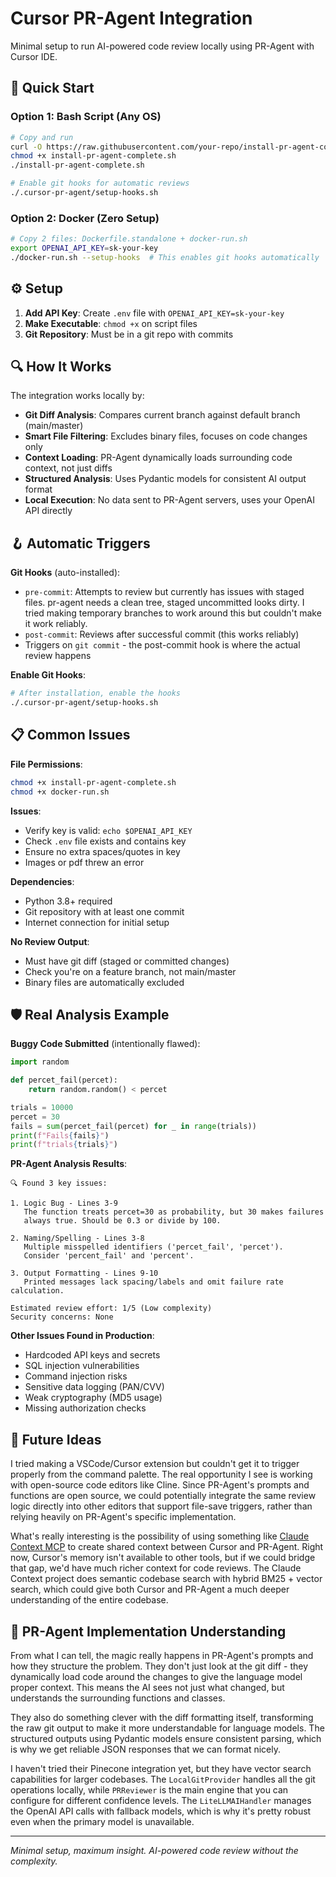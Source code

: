 # Cursor PR-Agent Integration

Minimal setup to run AI-powered code review locally using PR-Agent with Cursor IDE.

## 🚀 Quick Start

### Option 1: Bash Script (Any OS)
```bash
# Copy and run
curl -O https://raw.githubusercontent.com/your-repo/install-pr-agent-complete.sh
chmod +x install-pr-agent-complete.sh
./install-pr-agent-complete.sh

# Enable git hooks for automatic reviews
./.cursor-pr-agent/setup-hooks.sh
```

### Option 2: Docker (Zero Setup)
```bash
# Copy 2 files: Dockerfile.standalone + docker-run.sh
export OPENAI_API_KEY=sk-your-key
./docker-run.sh --setup-hooks  # This enables git hooks automatically
```

## ⚙️ Setup

1. **Add API Key**: Create `.env` file with `OPENAI_API_KEY=sk-your-key`
2. **Make Executable**: `chmod +x` on script files
3. **Git Repository**: Must be in a git repo with commits

## 🔍 How It Works

The integration works locally by:
- **Git Diff Analysis**: Compares current branch against default branch (main/master)
- **Smart File Filtering**: Excludes binary files, focuses on code changes only
- **Context Loading**: PR-Agent dynamically loads surrounding code context, not just diffs
- **Structured Analysis**: Uses Pydantic models for consistent AI output format
- **Local Execution**: No data sent to PR-Agent servers, uses your OpenAI API directly

## 🪝 Automatic Triggers

**Git Hooks** (auto-installed):
- `pre-commit`: Attempts to review but currently has issues with staged files. pr-agent needs a clean tree, staged uncommitted looks dirty. I tried making temporary branches to work around this but couldn't make it work reliably.
- `post-commit`: Reviews after successful commit (this works reliably)
- Triggers on `git commit` - the post-commit hook is where the actual review happens

**Enable Git Hooks**:
```bash
# After installation, enable the hooks
./.cursor-pr-agent/setup-hooks.sh
```

## 📋 Common Issues

**File Permissions**: 
```bash
chmod +x install-pr-agent-complete.sh
chmod +x docker-run.sh
```

**Issues**:
- Verify key is valid: `echo $OPENAI_API_KEY`
- Check `.env` file exists and contains key
- Ensure no extra spaces/quotes in key
- Images or pdf threw an error

**Dependencies**:
- Python 3.8+ required
- Git repository with at least one commit
- Internet connection for initial setup

**No Review Output**:
- Must have git diff (staged or committed changes)
- Check you're on a feature branch, not main/master
- Binary files are automatically excluded

## 🛡️ Real Analysis Example

**Buggy Code Submitted** (intentionally flawed):
```python
import random

def percet_fail(percet):
    return random.random() < percet

trials = 10000
percet = 30
fails = sum(percet_fail(percet) for _ in range(trials))
print(f"Fails{fails}")
print(f"trials{trials}")
```

**PR-Agent Analysis Results**:
```
🔍 Found 3 key issues:

1. Logic Bug - Lines 3-9
   The function treats percet=30 as probability, but 30 makes failures 
   always true. Should be 0.3 or divide by 100.

2. Naming/Spelling - Lines 3-8  
   Multiple misspelled identifiers ('percet_fail', 'percet'). 
   Consider 'percent_fail' and 'percent'.

3. Output Formatting - Lines 9-10
   Printed messages lack spacing/labels and omit failure rate calculation.

Estimated review effort: 1/5 (Low complexity)
Security concerns: None
```

**Other Issues Found in Production**:
- Hardcoded API keys and secrets
- SQL injection vulnerabilities  
- Command injection risks
- Sensitive data logging (PAN/CVV)
- Weak cryptography (MD5 usage)
- Missing authorization checks

## 🔮 Future Ideas

I tried making a VSCode/Cursor extension but couldn't get it to trigger properly from the command palette. The real opportunity I see is working with open-source code editors like Cline. Since PR-Agent's prompts and functions are open source, we could potentially integrate the same review logic directly into other editors that support file-save triggers, rather than relying heavily on PR-Agent's specific implementation.

What's really interesting is the possibility of using something like [Claude Context MCP](https://github.com/zilliztech/claude-context) to create shared context between Cursor and PR-Agent. Right now, Cursor's memory isn't available to other tools, but if we could bridge that gap, we'd have much richer context for code reviews. The Claude Context project does semantic codebase search with hybrid BM25 + vector search, which could give both Cursor and PR-Agent a much deeper understanding of the entire codebase.

## 🧠 PR-Agent Implementation Understanding

From what I can tell, the magic really happens in PR-Agent's prompts and how they structure the problem. They don't just look at the git diff - they dynamically load code around the changes to give the language model proper context. This means the AI sees not just what changed, but understands the surrounding functions and classes.

They also do something clever with the diff formatting itself, transforming the raw git output to make it more understandable for language models. The structured outputs using Pydantic models ensure consistent parsing, which is why we get reliable JSON responses that we can format nicely.

I haven't tried their Pinecone integration yet, but they have vector search capabilities for larger codebases. The `LocalGitProvider` handles all the git operations locally, while `PRReviewer` is the main engine that you can configure for different confidence levels. The `LiteLLMAIHandler` manages the OpenAI API calls with fallback models, which is why it's pretty robust even when the primary model is unavailable.

---

*Minimal setup, maximum insight. AI-powered code review without the complexity.*
